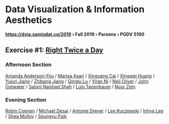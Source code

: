 # Data Visualization & Information Aesthetics
**https://dvia.samizdat.co/2019 › Fall 2019 › Parsons › PGDV 5100**


## Exercise #1: [Right Twice a Day](./1.mapping-time)

### Afternoon Section
[Amanda Anderson-You](https://github.com/amandersonyou/dvia-2019/tree/master/1.mapping-time) / 
[Marisa Asari](https://github.com/marisaruizasari/dvia-2019/tree/master/1.mapping-time) / 
[Xingyang Cai](https://github.com/caixingyang1228/dvia-2019/tree/master/1.mapping-time) / 
[Xingwei Huang](https://github.com/Xingwei726/dvia-2019/tree/master/1.mapping-time) / 
[Yujun Jiang](https://github.com/yujunmjiang/dvia-2019/tree/master/1.mapping-time) / 
[Zhibang Jiang](https://github.com/christhchild28/dvia-2019/tree/master/1.mapping-time) / 
[Qinglu Lu](https://github.com/tongtongluu/dvia-2019/tree/master/1.mapping-time) / 
[Yiran Ni](https://github.com/yiranni/dvia-2019/tree/master/1.mapping-time) / 
[Neil Oliver](https://github.com/neil-oliver/dvia-2019/tree/master/1.mapping-time) / 
[John Outwater](https://github.com/joutwater/dvia-2019/tree/master/1.mapping-time) / 
[Saloni Naishad Shah](https://github.com/salonieshah/dvia-2019/tree/master/1.mapping-time) / 
[Lulu Tanenbaum](https://github.com/lulujordanna/dvia-2019/tree/master/1.mapping-time) / 
[Nour Zein](https://github.com/nourzein/dvia-2019/tree/master/1.mapping-time)

### Evening Section

[Robin Coenen](https://github.com/robincoenen/dvia-2019/tree/master/1.mapping-time) / 
[Michael Desai](https://github.com/mi-desai/dvia-2019/tree/master/1.mapping-time) / 
[Antonie Dreyer](https://github.com/acdreyer/dvia-2019/tree/master/1.mapping-time) / 
[Lee Kuczewski](https://github.com/leeallennyc/dvia-2019/tree/master/1.mapping-time) / 
[Inhye Lee](https://github.com/InhyeLee-Data/dvia-2019/tree/master/1.mapping-time) / 
[Shea Molloy](https://github.com/papermashea/dvia-2019/tree/master/1.mapping-time) / 
[Seungyu Paik](https://github.com/jotnajoa/dvia-2019/tree/master/1.mapping-time)
